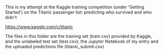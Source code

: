 This is my attempt at the Kaggle training competition (under 'Getting Started') on the Titanic passenger list: predicting who survived and who didn't 

https://www.kaggle.com/c/titanic

The files in this folder are the training set (train.csv) provided by Kaggle, and the unlabeled test set (test.csv); the Jupyter Notebook of my entry and the uploaded predictions file (titanic_submit.csv)

